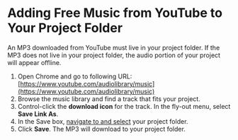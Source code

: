 # Adding Free Music from YouTube to Your Project Folder

An MP3 downloaded from YouTube must live in your project folder. If the MP3 does not live in your project folder, the audio portion of your project will appear offline.

1. Open Chrome and go to following URL: [https://www.youtube.com/audiolibrary/music](https://www.youtube.com/audiolibrary/music)
2. Browse the music library and find a track that fits your project.
3. Control-click the **download icon** for the track. In the fly-out menu, select **Save Link As**.
4. In the Save box, [navigate to and select](https://jjloomis.gitbooks.io/file-and-folder-management/content/navigating-folder-tree.html) your project folder.  
5. Click **Save**. The MP3 will download to your project folder. 



